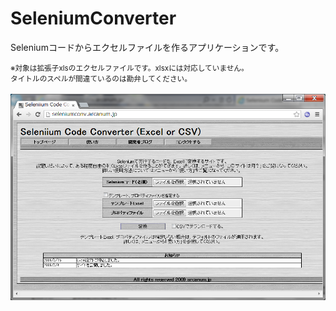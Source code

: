 SeleniumConverter
=================

<p>
Seleniumコードからエクセルファイルを作るアプリケーションです。
</p>
<small>※対象は拡張子xlsのエクセルファイルです。xlsxには対応していません。</small><br>
<small>タイトルのスペルが間違ているのは勘弁してください。</small>
<br>
<br>

<img src="site.png" />
